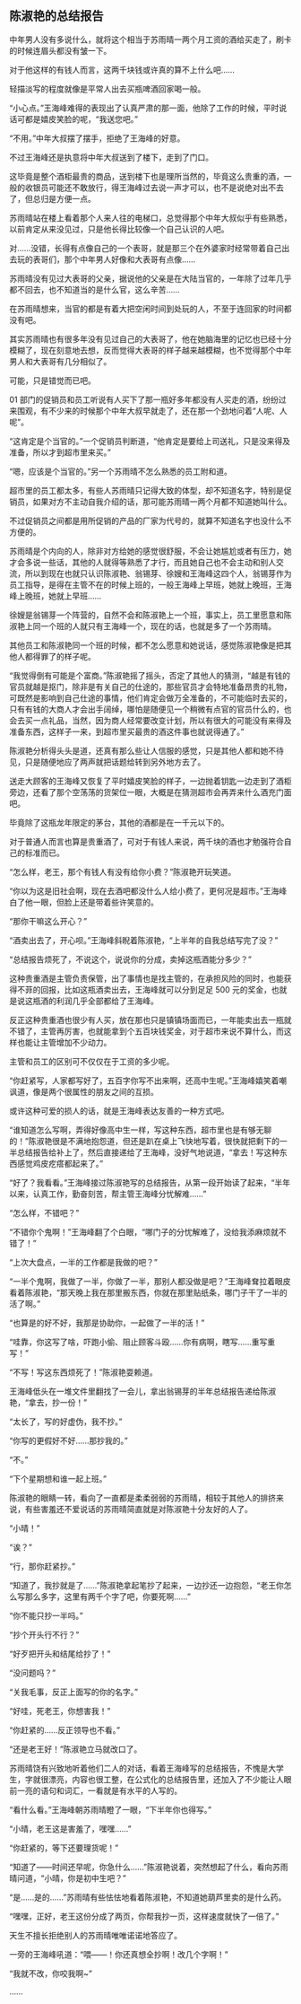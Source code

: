 ## 陈淑艳的总结报告

中年男人没有多说什么，就将这个相当于苏雨晴一两个月工资的酒给买走了，刷卡的时候连眉头都没有皱一下。

对于他这样的有钱人而言，这两千块钱或许真的算不上什么吧……

轻描淡写的程度就像是平常人出去买瓶啤酒回家喝一般。

“小心点。”王海峰难得的表现出了认真严肃的那一面，他除了工作的时候，平时说话可都是嬉皮笑脸的呢，“我送您吧。”

“不用。”中年大叔摆了摆手，拒绝了王海峰的好意。

不过王海峰还是执意将中年大叔送到了楼下，走到了门口。

这毕竟是整个酒柜最贵的商品，送到楼下也是理所当然的，毕竟这么贵重的酒，一般的收银员可能还不敢放行，得王海峰过去说一声才可以，也不是说绝对出不去了，但总归是方便一点。

苏雨晴站在楼上看着那个人来人往的电梯口，总觉得那个中年大叔似乎有些熟悉，以前肯定从来没见过，只是他长得比较像一个自己认识的人吧。

对……没错，长得有点像自己的一个表哥，就是那三个在外婆家时经常带着自己出去玩的表哥们，那个中年男人好像和大表哥有点像……

苏雨晴没有见过大表哥的父亲，据说他的父亲是在大陆当官的，一年除了过年几乎都不回去，也不知道当的是什么官，这么辛苦……

在苏雨晴想来，当官的都是有着大把空闲时间到处玩的人，不至于连回家的时间都没有吧。

其实苏雨晴也有很多年没有见过自己的大表哥了，他在她脑海里的记忆也已经十分模糊了，现在刻意地去想，反而觉得大表哥的样子越来越模糊，也不觉得那个中年男人和大表哥有几分相似了。

可能，只是错觉而已吧。

01 部门的促销员和员工听说有人买下了那一瓶好多年都没有人买走的酒，纷纷过来围观，有不少来的时候那个中年大叔早就走了，还在那一个劲地问着“人呢、人呢”。

“这肯定是个当官的。”一个促销员判断道，“他肯定是要给上司送礼，只是没来得及准备，所以才到超市里来买。”

“嗯，应该是个当官的。”另一个苏雨晴不怎么熟悉的员工附和道。

超市里的员工都太多，有些人苏雨晴只记得大致的体型，却不知道名字，特别是促销员，如果对方不主动自我介绍的话，那可能苏雨晴一两个月都不知道她叫什么。

不过促销员之间都是用所促销的产品的厂家为代号的，就算不知道名字也没什么不方便的。

苏雨晴是个内向的人，除非对方给她的感觉很舒服，不会让她尴尬或者有压力，她才会多说一些话，其他的人就得等熟悉了才行，而且她自己也不会主动和别人交流，所以到现在也就只认识陈淑艳、翁锡芽、徐嫂和王海峰这四个人，翁锡芽作为员工指导，是得在主管不在的时候上班的，一般王海峰上早班，她就上晚班，王海峰上晚班，她就上早班……

徐嫂是翁锡芽一个阵营的，自然不会和陈淑艳上一个班，事实上，员工里愿意和陈淑艳上同一个班的人就只有王海峰一个，现在的话，也就是多了一个苏雨晴。

其他员工和陈淑艳同一个班的时候，都不怎么愿意和她说话，感觉陈淑艳像是把其他人都得罪了的样子呢。

“我觉得倒有可能是个富商。”陈淑艳摇了摇头，否定了其他人的猜测，“越是有钱的官员就越是抠门，除非是有关自己的仕途的，那些官员才会特地准备昂贵的礼物，可既然是影响到自己仕途的事情，他们肯定会做万全准备的，不可能临时去买的，只有有钱的大商人才会出手阔绰，哪怕是随便见一个稍微有点官的官员什么的，也会去买一点礼品，当然，因为商人经常要改变计划，所以有很大的可能没有来得及准备东西，这样子一来，到超市里买最贵的酒这件事也就说得通了。”

陈淑艳分析得头头是道，还真有那么些让人信服的感觉，只是其他人都和她不待见，只是随便地应了两声就把话题给转到另外地方去了。

送走大顾客的王海峰又恢复了平时嬉皮笑脸的样子，一边抛着钥匙一边走到了酒柜旁边，还看了那个空荡荡的货架位一眼，大概是在猜测超市会再弄来什么酒充门面吧。

毕竟除了这瓶龙年限定的茅台，其他的酒都是在一千元以下的。

对于普通人而言也算是贵重酒了，可对于有钱人来说，两千块的酒也才勉强符合自己的标准而已。

“怎么样，老王，那个有钱人有没有给你小费？”陈淑艳开玩笑道。

“你以为这是旧社会啊，现在去酒吧都没什么人给小费了，更何况是超市。”王海峰白了他一眼，但脸上还是带着些许笑意的。

“那你干嘛这么开心？”

“酒卖出去了，开心呗。”王海峰斜睨着陈淑艳，“上半年的自我总结写完了没？”

“总结报告烦死了，不说这个，说说你的分成，卖掉这瓶酒能分多少？”

这种贵重酒是主管负责保管，出了事情也是找主管的，在承担风险的同时，也能获得不菲的回报，比如这瓶酒卖出去，王海峰就可以分到足足 500 元的奖金，也就是说这瓶酒的利润几乎全部都给了王海峰。

反正这种贵重酒也很少有人买，放在那也只是镇镇场面而已，一年能卖出去一瓶就不错了，主管再厉害，也就能拿到个五百块钱奖金，对于超市来说不算什么，而这样也能让主管增加不少动力。

主管和员工的区别可不仅仅在于工资的多少呢。

“你赶紧写，人家都写好了，五百字你写不出来啊，还高中生呢。”王海峰嬉笑着嘲讽道，像是两个很属性的朋友之间的互损。

或许这种可爱的损人的话，就是王海峰表达友善的一种方式吧。

“谁知道怎么写啊，弄得好像高中生一样，写这种东西，超市里也是有够无聊的！”陈淑艳很是不满地抱怨道，但还是趴在桌上飞快地写着，很快就把剩下的一半总结报告给补上了，然后直接递给了王海峰，没好气地说道，“拿去！写这种东西感觉鸡皮疙瘩都起来了。”

“好了？我看看。”王海峰接过陈淑艳写的总结报告，从第一段开始读了起来，“半年以来，认真工作，勤奋刻苦，帮主管王海峰分忧解难……”

“怎么样，不错吧？”

“不错你个鬼啊！”王海峰翻了个白眼，“哪门子的分忧解难了，没给我添麻烦就不错了！”

“上次大盘点，一半的工作都是我做的吧？”

“一半个鬼啊，我做了一半，你做了一半，那别人都没做是吧？”王海峰耷拉着眼皮看着陈淑艳，“那天晚上我在那里搬东西，你就在那里贴纸条，哪门子干了一半的活了啊。”

“也算是的好不好，我那是协助你，一起做了一半的活！”

“哇靠，你这写了啥，吓跑小偷、阻止顾客斗殴……你有病啊，瞎写……重写重写！”

“不写！写这东西烦死了！”陈淑艳耍赖道。

王海峰低头在一堆文件里翻找了一会儿，拿出翁锡芽的半年总结报告递给陈淑艳，“拿去，抄一份！”

“太长了，写的好虚伪，我不抄。”

“你写的更假好不好……那抄我的。”

“不。”

“下个星期想和谁一起上班。”

陈淑艳的眼睛一转，看向了一直都是柔柔弱弱的苏雨晴，相较于其他人的排挤来说，有些害羞还不爱说话的苏雨晴简直就是对陈淑艳十分友好的人了。

“小晴！”

“诶？”

“行，那你赶紧抄。”

“知道了，我抄就是了……”陈淑艳拿起笔抄了起来，一边抄还一边抱怨，“老王你怎么写那么多字，这里有两千个字了吧，你要死啊……”

“你不能只抄一半吗。”

“抄个开头行不行？”

“好歹把开头和结尾给抄了！”

“没问题吗？”

“关我毛事，反正上面写的你的名字。”

“好哇，死老王，你想害我！”

“你赶紧的……反正领导也不看。”

“还是老王好！”陈淑艳立马就改口了。

苏雨晴饶有兴致地听着他们二人的对话，看着王海峰写的总结报告，不愧是大学生，字就很漂亮，内容也很工整，在公式化的总结报告里，还加入了不少能让人眼前一亮的语句和词汇，一看就是有水平的人写的。

“看什么看。”王海峰朝苏雨晴瞪了一眼，“下半年你也得写。”

“小晴，老王这是害羞了，嘿嘿……”

“你赶紧的，等下还要理货呢！”

“知道了——时间还早呢，你急什么……”陈淑艳说着，突然想起了什么，看向苏雨晴问道，“小晴，你是初中生吧？”

“是……是的……”苏雨晴有些怯怯地看着陈淑艳，不知道她葫芦里卖的是什么药。

“嘿嘿，正好，老王这份分成了两页，你帮我抄一页，这样速度就快了一倍了。”

天生不擅长拒绝别人的苏雨晴唯唯诺诺地答应了。

一旁的王海峰吼道：“喂——！你还真想全抄啊！改几个字啊！”

“我就不改，你咬我啊~”

……
